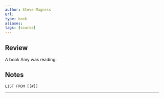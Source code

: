```yaml
---
author: Steve Magness
url: 
type: book
aliases: 
tags: [source]
---
```

## Review
A book Amy was reading.

## Notes
```dataview
LIST FROM [[#]]
```

---